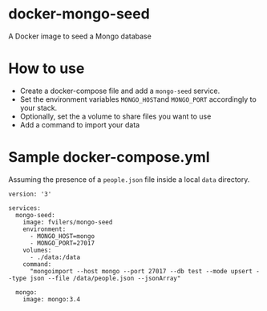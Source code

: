# docker-mongo-seed
A Docker image to seed a Mongo database

# How to use
- Create a docker-compose file and add a `mongo-seed` service.
- Set the environment variables `MONGO_HOST`and `MONGO_PORT` accordingly to your stack.
- Optionally, set the a volume to share files you want to use
- Add a command to import your data

# Sample docker-compose.yml
Assuming the presence of a `people.json` file inside a local `data` directory.
```
version: '3'

services:
  mongo-seed:
    image: fvilers/mongo-seed
    environment:
      - MONGO_HOST=mongo
      - MONGO_PORT=27017
    volumes:
      - ./data:/data
    command:
      "mongoimport --host mongo --port 27017 --db test --mode upsert --type json --file /data/people.json --jsonArray"

  mongo:
    image: mongo:3.4

```
